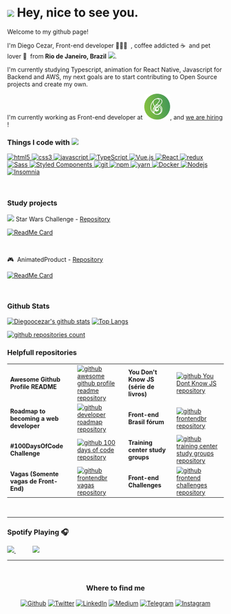 <h1><img src="https://emojis.slackmojis.com/emojis/images/1531849430/4246/blob-sunglasses.gif?1531849430" width="30"/> Hey, nice to see you.</h1>

<p>Welcome to my github page!</p>
<p>I'm Diego Cezar, Front-end developer 👨🏾‍💻&nbsp; , coffee addicted ☕️&nbsp; and pet lover 🐶&nbsp; from <b>Rio de Janeiro, Brazil</b> <img src="https://image.flaticon.com/icons/svg/197/197386.svg" width="13"/>.</p>
<p>I'm currently studying Typescript, animation for React Native, Javascript for Backend and AWS, my next goals are to start contributing to Open Source projects and create my own. </p>
<p>I'm currently working as Front-end developer at <a href="https://www.amedigital.com/"><img src="https://raw.githubusercontent.com/diegoocezar/diegoocezar/master/assets/logo-copy-3.png" width="60" /></a>, and <a href="https://www.amedigital.com/sobre/"> we are hiring</a> !</p>


<h3><b>Things I code with</b> <img src="https://camo.githubusercontent.com/40dff491d4e8123af55298ef908faedb66c463e5/68747470733a2f2f6d656469612e67697068792e636f6d2f6d656469612f57556c706c634d704f43456d5447427442572f67697068792e676966" width="50"> </h3>
<p>
  <a target="_blank" href="https://developer.mozilla.org/pt-BR/docs/Web/HTML/HTML5">
    <img alt="html5" src="https://img.shields.io/badge/-HTML5-E34F26?style=flat-square&logo=html5&logoColor=white" />
  </a>
   <a href="https://developer.mozilla.org/pt-BR/docs/Archive/CSS3">
    <img alt="css3" src="https://img.shields.io/badge/-CSS3-1572B6?style=flat-square&logo=css3&logoColor=white" />
  </a>
  <a target="_blank" href="https://developer.mozilla.org/pt-BR/docs/Aprender/JavaScript">
    <img alt="javascript" src="https://img.shields.io/badge/-Javascript-F7DF1E?style=flat-square&logo=javascript&logoColor=white" />
  </a>
  <a target="_blank" href="https://www.typescriptlang.org/">
    <img alt="TypeScript" src="https://img.shields.io/badge/-TypeScript-007ACC?style=flat-square&logo=typescript&logoColor=white" />
  </a>
  <a target="_blank" href="https://vuejs.org/">
    <img alt="Vue.js" src="https://img.shields.io/badge/-Vue.js-4FC08D?style=flat-square&logo=Vue.js&logoColor=white" />
  </a>
  <a target="_blank" href="https://pt-br.reactjs.org/">
    <img alt="React" src="https://img.shields.io/badge/-React-45b8d8?style=flat-square&logo=react&logoColor=white" />
  </a>
  <a target="_blank" href="https://redux.js.org/">
    <img alt="redux" src="https://img.shields.io/badge/-Redux-764ABC?style=flat-square&logo=redux&logoColor=white" />
  </a>
  <a target="_blank" href="https://sass-lang.com/">
    <img alt="Sass" src="https://img.shields.io/badge/-Sass-CC6699?style=flat-square&logo=sass&logoColor=white" />
  </a>
  <a target="_blank" href="https://styled-components.com/">
    <img alt="Styled Components" src="https://img.shields.io/badge/-Styled_Components-db7092?style=flat-square&logo=styled-components&logoColor=white" />
  </a>
  <a target="_blank" href="https://git-scm.com/">
    <img alt="git" src="https://img.shields.io/badge/-Git-F05032?style=flat-square&logo=git&logoColor=white" />
  </a>
  <a target="_blank" href="https://www.npmjs.com/">
    <img alt="npm" src="https://img.shields.io/badge/-NPM-CB3837?style=flat-square&logo=npm&logoColor=white" />
  </a>
  <a target="_blank" href="https://yarnpkg.com/">
    <img alt="yarn" src="https://img.shields.io/badge/-Yarn-2C8EBB?style=flat-square&logo=yarn&logoColor=white" />
  </a>
  <a target="_blank" href="https://www.docker.com/">
    <img alt="Docker" src="https://img.shields.io/badge/-Docker-46a2f1?style=flat-square&logo=docker&logoColor=white" />
  </a>
  <a target="_blank" href="https://nodejs.org/en/">
    <img alt="Nodejs" src="https://img.shields.io/badge/-Nodejs-43853d?style=flat-square&logo=Node.js&logoColor=white" />
  </a>
  <a target="_blank" href="https://support.insomnia.rest/article/11-getting-started">
    <img alt="Insomnia" src="https://img.shields.io/badge/-Insomnia-5849BE?style=flat-square&logo=insomnia&logoColor=white" />
  </a>
</p>

<br />

<h3><b>Study projects</b></h3>

<p><img src="https://emojis.slackmojis.com/emojis/images/1450319459/134/death_star.png?1450319459" width="30"/> Star Wars Challenge - <a href="https://github.com/diegoocezar/sw-challenge">Repository</a></p>

[![ReadMe Card](https://github-readme-stats.vercel.app/api/pin/?username=diegoocezar&repo=sw-challenge)](https://github.com/diegoocezar/sw-challenge)

<br />
<p>🎮&nbsp; AnimatedProduct - <a href="https://github.com/diegoocezar/AnimatedProduct">Repository</a></p>

[![ReadMe Card](https://github-readme-stats.vercel.app/api/pin/?username=diegoocezar&repo=AnimatedProduct)](https://github.com/diegoocezar/AnimatedProduct)


<br />
<h3><b>Github Stats</b></h3>
  
  [![Diegoocezar's github stats](https://github-readme-stats.vercel.app/api?username=diegoocezar&count_private=true&hide=contribs)](https://github.com/diegoocezar?tab=repositories)
  [![Top Langs](https://github-readme-stats.vercel.app/api/top-langs/?username=diegoocezar&layout=compact)](https://github.com/diegoocezar?tab=repositories)
  
<a href="https://github.com/diegoocezar?tab=repositories">
  <img src="https://badges.pufler.dev/repos/diegoocezar?logo=GitHub&label=Github%20repositories&color=blue&logoColor=white&style=flat-square" alt="github repositories count" />
</a>
<br />

<h3><b>Helpfull repositories</b></h3>

<table>
  <tbody>
    <tr>
	    <td><b>Awesome Github Profile README</b></td>
      <td><a target="_blank" href="https://github.com/abhisheknaiidu/awesome-github-profile-readme"><img alt="github awesome github profile readme repository" src="https://github-readme-stats.vercel.app/api/pin/?username=abhisheknaiidu&repo=awesome-github-profile-readme#retro"/></a></td>
		  <td><b>You Don't Know JS (série de livros)</b></td>
      <td><a target="_blank" href="https://github.com/cezaraugusto/You-Dont-Know-JS"><img alt="github You Dont Know JS repository" src="https://github-readme-stats.vercel.app/api/pin/?username=cezaraugusto&repo=You-Dont-Know-JS"/></a></td>
    </tr>
		<tr>
			<td><b>Roadmap to becoming a web developer</b></td>
      <td><a target="_blank" href="https://github.com/kamranahmedse/developer-roadmap"><img alt="github developer roadmap repository" src="https://github-readme-stats.vercel.app/api/pin/?username=kamranahmedse&repo=developer-roadmap"/></a></td>
      <td><b>Front-end Brasil fórum</b></td>
      <td><a target="_blank" href="https://github.com/frontendbr/forum"><img alt="github frontendbr repository" src="https://github-readme-stats.vercel.app/api/pin/?username=frontendbr&repo=forum"/></a></td>
    </tr>
	  <tr>
		  <td><b>#100DaysOfCode Challenge</b></td>
      <td><a target="_blank" href="https://github.com/kallaway/100-days-of-code"><img alt="github 100 days of code repository" src="https://github-readme-stats.vercel.app/api/pin/?username=kallaway&repo=100-days-of-code"/></a></td>
			<td><b>Training center study groups</b></td>
      <td><a target="_blank" href="https://github.com/training-center/study-groups"><img alt="github training center study groups repository" src="https://github-readme-stats.vercel.app/api/pin/?username=training-center&repo=study-groups"/></a></td>
    </tr>
    <tr>
			<td><b>Vagas (Somente vagas de Front-End)</b></td>
      <td><a target="_blank" href="https://github.com/frontendbr/vagas"><img alt="github frontendbr vagas repository" src="https://github-readme-stats.vercel.app/api/pin/?username=frontendbr&repo=vagas"/></a></td>
      <td><b>Front-end Challenges</b></td>
      <td><a target="_blank" href="https://github.com/felipefialho/frontend-challenges"><img alt="github frontend challenges repository" src="https://github-readme-stats.vercel.app/api/pin/?username=felipefialho&repo=frontend-challenges"/></a></td>
    </tr>
  </tbody>
</table>

<br />

---

<h3><b>Spotify Playing </b>🎧</h3>

<a target="_blank" href="https://open.spotify.com/user/diegoocezar">
<img src="https://camo.githubusercontent.com/992babdffd8c74a1502de375fbdf7e4d54773242/68747470733a2f2f6d656469612e67697068792e636f6d2f6d656469612f53576f536b4e36447854737a71494b4571762f67697068792e676966" width="250"> 
 </a>
 &nbsp; &nbsp; &nbsp; &nbsp; &nbsp;       
<a target="_blank" href="https://open.spotify.com/user/diegoocezar">

<img src="https://novatorem.diegoocezar.vercel.app/api/spotify-playing" width="450"> 
</a>

<br />

---
<br />
<h3 align="center"><b>Where to find me</b></h3>

<p align="center">
<a href="https://github.com/diegoocezar" target="_blank"><img alt="Github" src="https://img.shields.io/badge/GitHub-%2312100E.svg?&style=for-the-badge&logo=Github&logoColor=white" /></a> 
<a target="_blank" href="https://twitter.com/diegoo_cezar" target="_blank"><img alt="Twitter" src="https://img.shields.io/badge/twitter-%231DA1F2.svg?&style=for-the-badge&logo=twitter&logoColor=white" /></a> 
<a target="_blank" href="https://www.linkedin.com/in/diegoocezar" target="_blank"><img alt="LinkedIn" src="https://img.shields.io/badge/linkedin-%230077B5.svg?&style=for-the-badge&logo=linkedin&logoColor=white" /></a> 
<a target="_blank" href="https://medium.com/@diegoocezar" target="_blank"><img alt="Medium" src="https://img.shields.io/badge/medium-%2312100E.svg?&style=for-the-badge&logo=medium&logoColor=white" /></a>
<a target="_blank" href="https://t.me/diegoocezar" target="_blank"><img alt="Telegram" src="https://img.shields.io/badge/telegram-%231DA1F2.svg?&style=for-the-badge&logo=telegram&logoColor=white" /></a>
<a target="_blank" href="https://instagram.com/diegoocezar" target="_blank"><img alt="Instagram"  src="https://img.shields.io/badge/instagram-%23E4405F.svg?&style=for-the-badge&logo=instagram&logoColor=white" /></a>

</p>
